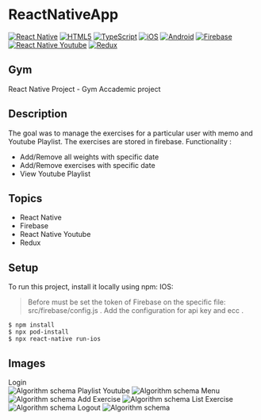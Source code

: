 # ReactNativeApp
[![React Native](https://img.shields.io/badge/React_Native-Mobile_Development-blue)](https://reactnative.dev/)
[![HTML5](https://img.shields.io/badge/HTML5-Markup_Language-orange)](https://developer.mozilla.org/en-US/docs/Web/Guide/HTML/HTML5)
[![TypeScript](https://img.shields.io/badge/TypeScript-Programming_Language-blue)](https://www.typescriptlang.org/)
[![iOS](https://img.shields.io/badge/iOS-App_Development-lightgrey)](https://developer.apple.com/ios/)
[![Android](https://img.shields.io/badge/Android-App_Development-green)](https://developer.android.com/)
[![Firebase](https://img.shields.io/badge/Firebase-Backend_as_a_Service-yellow)](https://firebase.google.com/)
[![React Native Youtube](https://img.shields.io/badge/React_Native_Youtube-Video_Integration-red)](https://github.com/inProgress-team/react-native-youtube)
[![Redux](https://img.shields.io/badge/Redux-State_Management-purple)](https://redux.js.org/)


## Gym
React Native Project - Gym Accademic project
## Description

The goal was to manage the exercises for a particular user with memo and Youtube Playlist. The exercises are stored in firebase.
Functionality :
- Add/Remove all weights with specific date
- Add/Remove exercises with specific date
- View Youtube Playlist
## Topics
* React Native
* Firebase
* React Native Youtube
* Redux

## Setup
To run this project, install it locally using npm:
IOS:
> Before must be set the token of Firebase on the specific file: src/firebase/config.js .
> Add the configuration for api key and ecc .

```
$ npm install
$ npx pod-install
$ npx react-native run-ios

```


## Images
Login   
![Algorithm schema](./images/Screen1.png)
Playlist Youtube
![Algorithm schema](./images/Screen2.png)
Menu
![Algorithm schema](./images/Screen3.png)
Add Exercise
![Algorithm schema](./images/Screen4.png)
List Exercise
![Algorithm schema](./images/Screen5.png)
Logout
![Algorithm schema](./images/Screen5.png)

